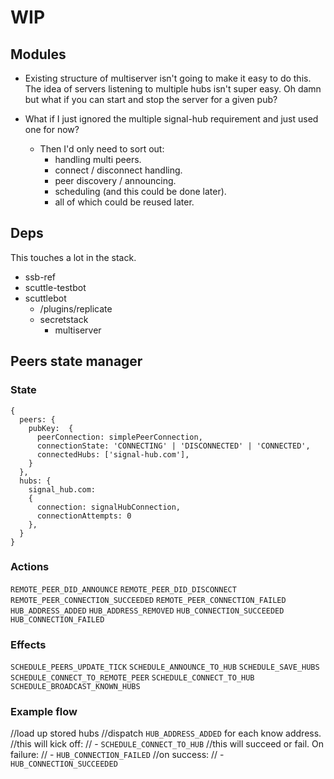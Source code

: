 # WIP

## Modules

- Existing structure of multiserver isn't going to make it easy to do this. The idea of servers listening to multiple hubs isn't super easy. Oh damn but what if you can start and stop the server for a given pub?

- What if I just ignored the multiple signal-hub requirement and just used one for now?
  - Then I'd only need to sort out:
    - handling multi peers.
    - connect / disconnect handling.
    - peer discovery / announcing.
    - scheduling (and this could be done later).
    - all of which could be reused later.

## Deps

This touches a lot in the stack.

- ssb-ref
- scuttle-testbot
- scuttlebot
  - /plugins/replicate
  - secretstack
    - multiserver

## Peers state manager

### State

```
{
  peers: {
    pubKey:  {
      peerConnection: simplePeerConnection,
      connectionState: 'CONNECTING' | 'DISCONNECTED' | 'CONNECTED',
      connectedHubs: ['signal-hub.com'],
    } 
  },
  hubs: {
    signal_hub.com: 
    {
      connection: signalHubConnection,
      connectionAttempts: 0
    },
  }
}
```

### Actions

`REMOTE_PEER_DID_ANNOUNCE`
`REMOTE_PEER_DID_DISCONNECT`
`REMOTE_PEER_CONNECTION_SUCCEEDED`
`REMOTE_PEER_CONNECTION_FAILED`
`HUB_ADDRESS_ADDED`
`HUB_ADDRESS_REMOVED`
`HUB_CONNECTION_SUCCEEDED`
`HUB_CONNECTION_FAILED`

### Effects

`SCHEDULE_PEERS_UPDATE_TICK`
`SCHEDULE_ANNOUNCE_TO_HUB`
`SCHEDULE_SAVE_HUBS`
`SCHEDULE_CONNECT_TO_REMOTE_PEER`
`SCHEDULE_CONNECT_TO_HUB`
`SCHEDULE_BROADCAST_KNOWN_HUBS`

### Example flow

//load up stored hubs
//dispatch `HUB_ADDRESS_ADDED` for each know address.
//this will kick off:
// - `SCHEDULE_CONNECT_TO_HUB`
//this will succeed or fail. On failure:
// - `HUB_CONNECTION_FAILED`
//on success:
// - `HUB_CONNECTION_SUCCEEDED`

